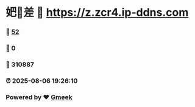 # 妑🔭差 :link: https://z.zcr4.ip-ddns.com 
### :page_facing_up: [52](https://z.zcr4.ip-ddns.com/tag.html) 
### :speech_balloon: 0 
### :hibiscus: 310887 
### :alarm_clock: 2025-08-06 19:26:10 
### Powered by :heart: [Gmeek](https://github.com/Meekdai/Gmeek)
